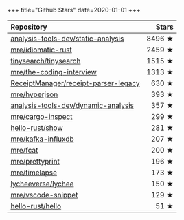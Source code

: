 +++
title="Github Stars"
date=2020-01-01
+++

| Repository | Stars |
| :--------- | ----: |
| [analysis-tools-dev/static-analysis](https://github.com/analysis-tools-dev/static-analysis) | 8496 ★ |
| [mre/idiomatic-rust](https://github.com/mre/idiomatic-rust) | 2459 ★ |
| [tinysearch/tinysearch](https://github.com/tinysearch/tinysearch) | 1515 ★ |
| [mre/the-coding-interview](https://github.com/mre/the-coding-interview) | 1313 ★ |
| [ReceiptManager/receipt-parser-legacy](https://github.com/ReceiptManager/receipt-parser-legacy) | 630 ★ |
| [mre/hyperjson](https://github.com/mre/hyperjson) | 393 ★ |
| [analysis-tools-dev/dynamic-analysis](https://github.com/analysis-tools-dev/dynamic-analysis) | 357 ★ |
| [mre/cargo-inspect](https://github.com/mre/cargo-inspect) | 299 ★ |
| [hello-rust/show](https://github.com/hello-rust/show) | 281 ★ |
| [mre/kafka-influxdb](https://github.com/mre/kafka-influxdb) | 207 ★ |
| [mre/fcat](https://github.com/mre/fcat) | 200 ★ |
| [mre/prettyprint](https://github.com/mre/prettyprint) | 196 ★ |
| [mre/timelapse](https://github.com/mre/timelapse) | 173 ★ |
| [lycheeverse/lychee](https://github.com/lycheeverse/lychee) | 150 ★ |
| [mre/vscode-snippet](https://github.com/mre/vscode-snippet) | 129 ★ |
| [hello-rust/hello](https://github.com/hello-rust/hello) | 51 ★ |
